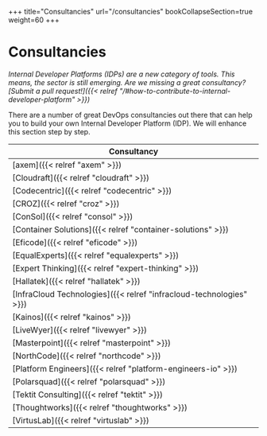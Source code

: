 +++
title="Consultancies"
url="/consultancies"
bookCollapseSection=true
weight=60
+++

# Consultancies

_Internal Developer Platforms (IDPs) are a new category of tools. This means, the sector is still emerging. Are we missing a great consultancy? [Submit a pull request!]({{< relref "/#how-to-contribute-to-internal-developer-platform" >}})_

There are a number of great DevOps consultancies out there that can help you to build your own Internal Developer Platform (IDP). We will enhance this section step by step.

| **Consultancy**                                                     |
|---------------------------------------------------------------------|
| [axem]({{< relref "axem" >}})                                       |
| [Cloudraft]({{< relref "cloudraft" >}})                             |
| [Codecentric]({{< relref "codecentric" >}})                         |
| [CROZ]({{< relref "croz" >}})                                       |
| [ConSol]({{< relref "consol" >}})                                   |
| [Container Solutions]({{< relref "container-solutions" >}})         |
| [Eficode]({{< relref "eficode" >}})                                 |
| [EqualExperts]({{< relref "equalexperts" >}})                       |
| [Expert Thinking]({{< relref "expert-thinking" >}})                 |
| [Hallatek]({{< relref "hallatek" >}})                               |
| [InfraCloud Technologies]({{< relref "infracloud-technologies" >}}) |
| [Kainos]({{< relref "kainos" >}}) |
| [LiveWyer]({{< relref "livewyer" >}})                               |
| [Masterpoint]({{< relref "masterpoint" >}})                         |
| [NorthCode]({{< relref "northcode" >}})                             |
| [Platform Engineers]({{< relref "platform-engineers-io" >}})        |
| [Polarsquad]({{< relref "polarsquad" >}})                           |
| [Tektit Consulting]({{< relref "tektit" >}})                        |
| [Thoughtworks]({{< relref "thoughtworks" >}})                       |
| [VirtusLab]({{< relref "virtuslab" >}})                             |
